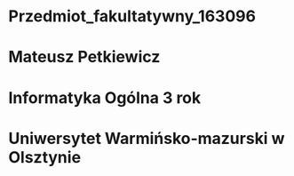 # Przedmiot_fakultatywny_163096
# Mateusz Petkiewicz
# Informatyka Ogólna 3 rok
# Uniwersytet Warmińsko-mazurski w Olsztynie
